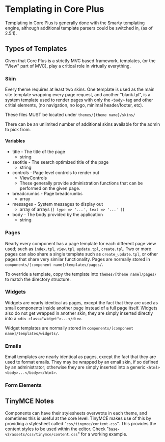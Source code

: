 # Templating in Core Plus

Templating in Core Plus is generally done with the Smarty templating engine, although additional template parsers could be switched in, (as of 2.5.1).

## Types of Templates

Given that Core Plus is a strictly MVC based framework, templates, (or the "View" part of MVC), play a critical role in virtually everything.

### Skin

Every theme requires at least two skins.  One template is used as the main site template wrapping every page request, and another "blank.tpl", is a system template used to render pages with only the `<body>` tag and other critial elements, (no navigation, no logo, minimal header/footer, etc).

These files MUST be located under `themes/[theme name]/skins/`

There can be an unlimited number of additional skins available for the admin to pick from.

#### Variables

* title - The title of the page
	* string
* seotitle - The search optimized title of the page
	* string
* controls - Page level controls to render out
	* ViewControls
	* These generally provide administration functions that can be performed on the given page.
* breadcrumbs - Page breadcrumbs
	* array
* messages - System messages to display out
	* array of arrays (`[ type => '...', text => '...' ]`)
* body - The body provided by the application
	* string

### Pages

Nearly every component has a page template for each different page view used; such as `index.tpl`, `view.tpl`, `update.tpl`, `create.tpl`.  Two or more pages can also share a single template such as `create_update.tpl`, or other pages that share very similar functionality.  Pages are normally stored in `components/[component name]/templates/pages/`.

To override a template, copy the template into `themes/[theme name]/pages/` to match the directory structure.

### Widgets

Widgets are nearly identical as pages, except the fact that they are used as small components inside another page instead of a full page itself.  Widgets also do not get wrapped in another skin, they are simply inserted directly into a `<div class="widget">...</div>`.

Widget templates are normally stored in `components/[component name]/templates/widgets/`.

### Emails

Email templates are nearly identical as pages, except the fact that they are used to format emails.  They may be wrapped by an email skin, if so defined by an administrator; otherwise they are simply inserted into a generic `<html><body>...</body></html>`.

### Form Elements

## TinyMCE Notes

Components can have their stylesheets overwrote in each theme, and sometimes this is useful at the core level.  TinyMCE makes use of this by providing a stylesheet called "`css/tinymce/content.css`".  This provides the content styles to be used within the editor.  Check "`base-v2/assets/css/tinymce/content.css`" for a working example.